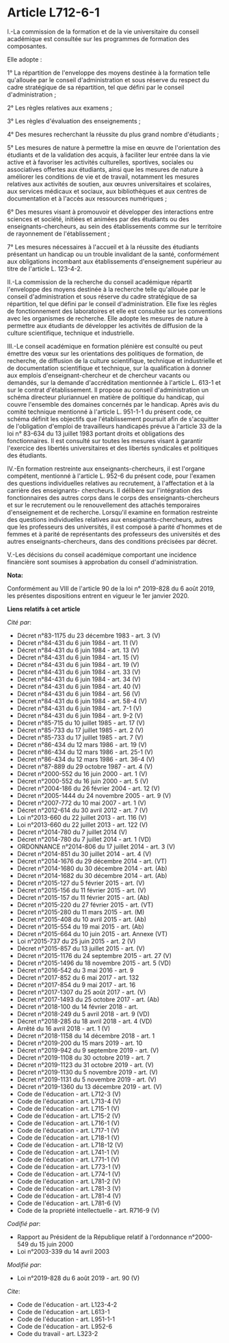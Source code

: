 # Article L712-6-1

I.-La commission de la formation et de la vie universitaire du conseil académique est consultée sur les programmes de
formation des composantes.

Elle adopte :

1° La répartition de l'enveloppe des moyens destinée à la formation telle qu'allouée par le conseil d'administration et sous
réserve du respect du cadre stratégique de sa répartition, tel que défini par le conseil d'administration ;

2° Les règles relatives aux examens ;

3° Les règles d'évaluation des enseignements ;

4° Des mesures recherchant la réussite du plus grand nombre d'étudiants ;

5° Les mesures de nature à permettre la mise en œuvre de l'orientation des étudiants et de la validation des acquis, à
faciliter leur entrée dans la vie active et à favoriser les activités culturelles, sportives, sociales ou associatives
offertes aux étudiants, ainsi que les mesures de nature à améliorer les conditions de vie et de travail, notamment les
mesures relatives aux activités de soutien, aux œuvres universitaires et scolaires, aux services médicaux et sociaux, aux
bibliothèques et aux centres de documentation et à l'accès aux ressources numériques ;

6° Des mesures visant à promouvoir et développer des interactions entre sciences et société, initiées et animées par des
étudiants ou des enseignants-chercheurs, au sein des établissements comme sur le territoire de rayonnement de
l'établissement ;

7° Les mesures nécessaires à l'accueil et à la réussite des étudiants présentant un handicap ou un trouble invalidant de la
santé, conformément aux obligations incombant aux établissements d'enseignement supérieur au titre de l'article L. 123-4-2.

II.-La commission de la recherche du conseil académique répartit l'enveloppe des moyens destinée à la recherche telle
qu'allouée par le conseil d'administration et sous réserve du cadre stratégique de sa répartition, tel que défini par le
conseil d'administration. Elle fixe les règles de fonctionnement des laboratoires et elle est consultée sur les conventions
avec les organismes de recherche. Elle adopte les mesures de nature à permettre aux étudiants de développer les activités de
diffusion de la culture scientifique, technique et industrielle.

III.-Le conseil académique en formation plénière est consulté ou peut émettre des vœux sur les orientations des politiques de
formation, de recherche, de diffusion de la culture scientifique, technique et industrielle et de documentation scientifique
et technique, sur la qualification à donner aux emplois d'enseignant-chercheur et de chercheur vacants ou demandés, sur la
demande d'accréditation mentionnée à l'article L. 613-1 et sur le contrat d'établissement. Il propose au conseil
d'administration un schéma directeur pluriannuel en matière de politique du handicap, qui couvre l'ensemble des domaines
concernés par le handicap. Après avis du comité technique mentionné à l'article L. 951-1-1 du présent code, ce schéma définit
les objectifs que l'établissement poursuit afin de s'acquitter de l'obligation d'emploi de travailleurs handicapés prévue à
l'article 33 de la loi n° 83-634 du 13 juillet 1983 portant droits et obligations des fonctionnaires. Il est consulté sur
toutes les mesures visant à garantir l'exercice des libertés universitaires et des libertés syndicales et politiques des
étudiants.

IV.-En formation restreinte aux enseignants-chercheurs, il est l'organe compétent, mentionné à l'article L. 952-6 du présent
code, pour l'examen des questions individuelles relatives au recrutement, à l'affectation et à la carrière des enseignants-
chercheurs. Il délibère sur l'intégration des fonctionnaires des autres corps dans le corps des enseignants-chercheurs et sur
le recrutement ou le renouvellement des attachés temporaires d'enseignement et de recherche. Lorsqu'il examine en formation
restreinte des questions individuelles relatives aux enseignants-chercheurs, autres que les professeurs des universités, il
est composé à parité d'hommes et de femmes et à parité de représentants des professeurs des universités et des autres
enseignants-chercheurs, dans des conditions précisées par décret.

V.-Les décisions du conseil académique comportant une incidence financière sont soumises à approbation du conseil
d'administration.

**Nota:**

Conformément au VIII de l'article 90 de la loi n° 2019-828 du 6 août 2019, les présentes dispositions entrent en vigueur le
1er janvier 2020.

**Liens relatifs à cet article**

_Cité par_:

  - Décret n°83-1175 du 23 décembre 1983 - art. 3 (V)
  - Décret n°84-431 du 6 juin 1984 - art. 11 (V)
  - Décret n°84-431 du 6 juin 1984 - art. 13 (V)
  - Décret n°84-431 du 6 juin 1984 - art. 15 (V)
  - Décret n°84-431 du 6 juin 1984 - art. 19 (V)
  - Décret n°84-431 du 6 juin 1984 - art. 33 (V)
  - Décret n°84-431 du 6 juin 1984 - art. 34 (V)
  - Décret n°84-431 du 6 juin 1984 - art. 40 (V)
  - Décret n°84-431 du 6 juin 1984 - art. 56 (V)
  - Décret n°84-431 du 6 juin 1984 - art. 58-4 (V)
  - Décret n°84-431 du 6 juin 1984 - art. 7-1 (V)
  - Décret n°84-431 du 6 juin 1984 - art. 9-2 (V)
  - Décret n°85-715 du 10 juillet 1985 - art. 17 (V)
  - Décret n°85-733 du 17 juillet 1985 - art. 2 (V)
  - Décret n°85-733 du 17 juillet 1985 - art. 7 (V)
  - Décret n°86-434 du 12 mars 1986 - art. 19 (V)
  - Décret n°86-434 du 12 mars 1986 - art. 25-1 (V)
  - Décret n°86-434 du 12 mars 1986 - art. 36-4 (V)
  - Décret n°87-889 du 29 octobre 1987 - art. 4 (V)
  - Décret n°2000-552 du 16 juin 2000 - art. 1 (V)
  - Décret n°2000-552 du 16 juin 2000 - art. 5 (V)
  - Décret n°2004-186 du 26 février 2004 - art. 12 (V)
  - Décret n°2005-1444 du 24 novembre 2005 - art. 9 (V)
  - Décret n°2007-772 du 10 mai 2007 - art. 1 (V)
  - Décret n°2012-614 du 30 avril 2012 - art. 7 (V)
  - Loi n°2013-660 du 22 juillet 2013 - art. 116 (V)
  - Loi n°2013-660 du 22 juillet 2013 - art. 122 (V)
  - Décret n°2014-780 du 7 juillet 2014 (V)
  - Décret n°2014-780 du 7 juillet 2014 - art. 1 (VD)
  - ORDONNANCE n°2014-806 du 17 juillet 2014 - art. 3 (V)
  - Décret n°2014-851 du 30 juillet 2014 - art. 4 (V)
  - Décret n°2014-1676 du 29 décembre 2014 - art. (VT)
  - Décret n°2014-1680 du 30 décembre 2014 - art. (Ab)
  - Décret n°2014-1682 du 30 décembre 2014 - art. (Ab)
  - Décret n°2015-127 du 5 février 2015 - art. (V)
  - Décret n°2015-156 du 11 février 2015 - art. (V)
  - Décret n°2015-157 du 11 février 2015 - art. (Ab)
  - Décret n°2015-220 du 27 février 2015 - art. (VT)
  - Décret n°2015-280 du 11 mars 2015 - art. (M)
  - Décret n°2015-408 du 10 avril 2015 - art. (Ab)
  - Décret n°2015-554 du 19 mai 2015 - art. (Ab)
  - Décret n°2015-664 du 10 juin 2015 - art. Annexe (VT)
  - Loi n°2015-737 du 25 juin 2015 - art. 2 (V)
  - Décret n°2015-857 du 13 juillet 2015 - art. (V)
  - Décret n°2015-1176 du 24 septembre 2015 - art. 27 (V)
  - Décret n°2015-1496 du 18 novembre 2015 - art. 5 (VD)
  - Décret n°2016-542 du 3 mai 2016 - art. 9
  - Décret n°2017-852 du 6 mai 2017 - art. 132
  - Décret n°2017-854 du 9 mai 2017 - art. 16
  - Décret n°2017-1307 du 25 août 2017 - art. (V)
  - Décret n°2017-1493 du 25 octobre 2017 - art. (Ab)
  - Décret n°2018-100 du 14 février 2018 - art.
  - Décret n°2018-249 du 5 avril 2018 - art. 9 (VD)
  - Décret n°2018-285 du 18 avril 2018 - art. 4 (VD)
  - Arrêté du 16 avril 2018 - art. 1 (V)
  - Décret n°2018-1158 du 14 décembre 2018 - art. 1
  - Décret n°2019-200 du 15 mars 2019 - art. 10
  - Décret n°2019-942 du 9 septembre 2019 - art. (V)
  - Décret n°2019-1108 du 30 octobre 2019 - art. 7
  - Décret n°2019-1123 du 31 octobre 2019 - art. (V)
  - Décret n°2019-1130 du 5 novembre 2019 - art. (V)
  - Décret n°2019-1131 du 5 novembre 2019 - art. (V)
  - Décret n°2019-1360 du 13 décembre 2019 - art. (V)
  - Code de l'éducation - art. L712-3 (V)
  - Code de l'éducation - art. L713-4 (V)
  - Code de l'éducation - art. L715-1 (V)
  - Code de l'éducation - art. L715-2 (V)
  - Code de l'éducation - art. L716-1 (V)
  - Code de l'éducation - art. L717-1 (V)
  - Code de l'éducation - art. L718-1 (V)
  - Code de l'éducation - art. L718-12 (V)
  - Code de l'éducation - art. L741-1 (V)
  - Code de l'éducation - art. L771-1 (V)
  - Code de l'éducation - art. L773-1 (V)
  - Code de l'éducation - art. L774-1 (V)
  - Code de l'éducation - art. L781-2 (V)
  - Code de l'éducation - art. L781-3 (V)
  - Code de l'éducation - art. L781-4 (V)
  - Code de l'éducation - art. L781-6 (V)
  - Code de la propriété intellectuelle - art. R716-9 (V)

_Codifié par_:

  - Rapport au Président de la République relatif à l'ordonnance n°2000-549 du 15 juin 2000
  - Loi n°2003-339 du 14 avril 2003

_Modifié par_:

  - Loi n°2019-828 du 6 août 2019 - art. 90 (V)

_Cite_:

  - Code de l'éducation - art. L123-4-2
  - Code de l'éducation - art. L613-1
  - Code de l'éducation - art. L951-1-1
  - Code de l'éducation - art. L952-6
  - Code du travail - art. L323-2

